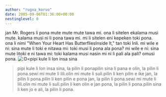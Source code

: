 ```yaml
---
author: "rugxa_korvo"
date: 2005-09-06T01:36:00+00:00
nestinglevel: 0
---
```

jan Mr. Rogers li pona mute mute mute tawa mi. ona li sitelen ekalama musi mute. kalama musi ni li pona tawa mi. mi li sitelen eni kepeken toki pona. ona li nimi "When Your Heart Has ButterfliesInside It," tan toki Inli. mi wile e ni: sina mute li toki e nitawa mi: toki musi li pona ala pona? mi wile e ni: sina mute litoki e ni tawa mi: toki kalama musi nasin mi ni li pali ala pali? omusi pona. ![:D](images/smilies/icon_e_biggrin.gif "Very Happy")<pipi kule li lon insa sina
>pipi kule li lon insa sina, la pilin li ponapilin sina li pana e olin, la pilin li pona.sewi mi mute li lili.olin mi mute li suli.pilin li ken pilin e ike jan, la pilin li pona.pilin li ken pilin e pona jan, la pilin li pona.sewi mi mute li lili.olin mi mute li suli.pilin li ken olin e jan pona, la pilin li pona.pilin sina li ken jo e ali, la pilin li pona.